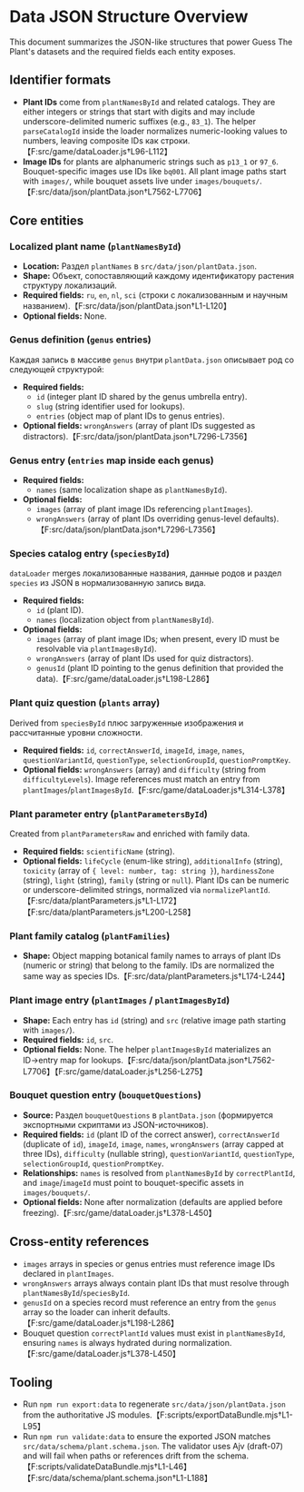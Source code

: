 # Data JSON Structure Overview

This document summarizes the JSON-like structures that power Guess The Plant's datasets and the required fields each entity exposes.

## Identifier formats

- **Plant IDs** come from `plantNamesById` and related catalogs. They are either integers or strings that start with digits and may include underscore-delimited numeric suffixes (e.g., `83_1`). The helper `parseCatalogId` inside the loader normalizes numeric-looking values to numbers, leaving composite IDs как строки.【F:src/game/dataLoader.js†L96-L112】
- **Image IDs** for plants are alphanumeric strings such as `p13_1` or `97_6`. Bouquet-specific images use IDs like `bq001`. All plant image paths start with `images/`, while bouquet assets live under `images/bouquets/`.【F:src/data/json/plantData.json†L7562-L7706】

## Core entities

### Localized plant name (`plantNamesById`)
- **Location:** Раздел `plantNames` в `src/data/json/plantData.json`.
- **Shape:** Объект, сопоставляющий каждому идентификатору растения структуру локализаций.
- **Required fields:** `ru`, `en`, `nl`, `sci` (строки с локализованным и научным названием).【F:src/data/json/plantData.json†L1-L120】
- **Optional fields:** None.

### Genus definition (`genus` entries)
Каждая запись в массиве `genus` внутри `plantData.json` описывает род со следующей структурой:
- **Required fields:**
  - `id` (integer plant ID shared by the genus umbrella entry).
  - `slug` (string identifier used for lookups).
  - `entries` (object map of plant IDs to genus entries).
- **Optional fields:** `wrongAnswers` (array of plant IDs suggested as distractors).【F:src/data/json/plantData.json†L7296-L7356】

### Genus entry (`entries` map inside each genus)
- **Required fields:**
  - `names` (same localization shape as `plantNamesById`).
- **Optional fields:**
  - `images` (array of plant image IDs referencing `plantImages`).
  - `wrongAnswers` (array of plant IDs overriding genus-level defaults).【F:src/data/json/plantData.json†L7296-L7356】

### Species catalog entry (`speciesById`)
`dataLoader` merges локализованные названия, данные родов и раздел `species` из JSON в нормализованную запись вида.
- **Required fields:**
  - `id` (plant ID).
  - `names` (localization object from `plantNamesById`).
- **Optional fields:**
  - `images` (array of plant image IDs; when present, every ID must be resolvable via `plantImagesById`).
  - `wrongAnswers` (array of plant IDs used for quiz distractors).
  - `genusId` (plant ID pointing to the genus definition that provided the data).【F:src/game/dataLoader.js†L198-L286】

### Plant quiz question (`plants` array)
Derived from `speciesById` плюс загруженные изображения и рассчитанные уровни сложности.
- **Required fields:** `id`, `correctAnswerId`, `imageId`, `image`, `names`, `questionVariantId`, `questionType`, `selectionGroupId`, `questionPromptKey`.
- **Optional fields:** `wrongAnswers` (array) and `difficulty` (string from `difficultyLevels`). Image references must match an entry from `plantImages`/`plantImagesById`.【F:src/game/dataLoader.js†L314-L378】

### Plant parameter entry (`plantParametersById`)
Created from `plantParametersRaw` and enriched with family data.
- **Required fields:** `scientificName` (string).
- **Optional fields:** `lifeCycle` (enum-like string), `additionalInfo` (string), `toxicity` (array of `{ level: number, tag: string }`), `hardinessZone` (string), `light` (string), `family` (string or `null`). Plant IDs can be numeric or underscore-delimited strings, normalized via `normalizePlantId`.【F:src/data/plantParameters.js†L1-L172】【F:src/data/plantParameters.js†L200-L258】

### Plant family catalog (`plantFamilies`)
- **Shape:** Object mapping botanical family names to arrays of plant IDs (numeric or string) that belong to the family. IDs are normalized the same way as species IDs.【F:src/data/plantParameters.js†L174-L244】

### Plant image entry (`plantImages` / `plantImagesById`)
- **Shape:** Each entry has `id` (string) and `src` (relative image path starting with `images/`).
- **Required fields:** `id`, `src`.
- **Optional fields:** None. The helper `plantImagesById` materializes an ID→entry map for lookups.【F:src/data/json/plantData.json†L7562-L7706】【F:src/game/dataLoader.js†L256-L275】

### Bouquet question entry (`bouquetQuestions`)
- **Source:** Раздел `bouquetQuestions` в `plantData.json` (формируется экспортными скриптами из JSON-источников).
- **Required fields:** `id` (plant ID of the correct answer), `correctAnswerId` (duplicate of `id`), `imageId`, `image`, `names`, `wrongAnswers` (array capped at three IDs), `difficulty` (nullable string), `questionVariantId`, `questionType`, `selectionGroupId`, `questionPromptKey`.
- **Relationships:** `names` is resolved from `plantNamesById` by `correctPlantId`, and `image`/`imageId` must point to bouquet-specific assets in `images/bouquets/`.
- **Optional fields:** None after normalization (defaults are applied before freezing).【F:src/game/dataLoader.js†L378-L450】

## Cross-entity references

- `images` arrays in species or genus entries must reference image IDs declared in `plantImages`.
- `wrongAnswers` arrays always contain plant IDs that must resolve through `plantNamesById`/`speciesById`.
- `genusId` on a species record must reference an entry from the `genus` array so the loader can inherit defaults.【F:src/game/dataLoader.js†L198-L286】
- Bouquet question `correctPlantId` values must exist in `plantNamesById`, ensuring `names` is always hydrated during normalization.【F:src/game/dataLoader.js†L378-L450】


## Tooling

- Run `npm run export:data` to regenerate `src/data/json/plantData.json` from the authoritative JS modules.【F:scripts/exportDataBundle.mjs†L1-L95】
- Run `npm run validate:data` to ensure the exported JSON matches `src/data/schema/plant.schema.json`. The validator uses Ajv (draft-07) and will fail when paths or references drift from the schema.【F:scripts/validateDataBundle.mjs†L1-L46】【F:src/data/schema/plant.schema.json†L1-L188】
